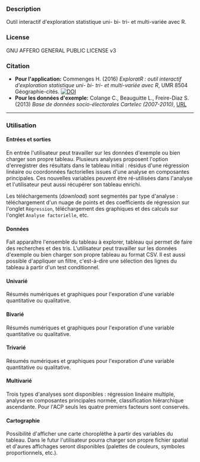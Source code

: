 
### Description
Outil interactif d'exploration statistique uni- bi- tri- et multi-variée avec R.

### License

GNU AFFERO GENERAL PUBLIC LICENSE v3

### Citation

- **Pour l'application:** Commenges H. (2016) *ExploratR : outil interactif d'exploration statistique uni- bi- tri- et multi-variée avec R*, UMR 8504 Géographie-cités. [![DOI](https://zenodo.org/badge/53880634.svg)](https://zenodo.org/badge/latestdoi/53880634)
- **Pour les données d'exemple:** Colange C., Beauguitte L., Freire-Diaz S. (2013) *Base de données socio-électorales Cartelec (2007-2010)*, [URL](http://www.cartelec.net)

------
### Utilisation

#### Entrées et sorties

En entrée l'utilisateur peut travailler sur les données d'exemple ou bien charger son propre tableau. Plusieurs analyses proposent l'option d'enregistrer des résultats dans le tableau initial : résidus d'une régression linéaire ou coordonnées factorielles issues d'une analyse en composantes principales. Ces nouvelles variables peuvent être ré-utilisées dans l'analyse et l'utilisateur peut aussi récupérer son tableau enrichi.

Les téléchargements (*download*) sont segmentés par type d'analyse : téléchargement d'un nuage de points et des coefficients de régression sur l'onglet `Régression`, téléchargement des graphiques et des calculs sur l'onglet `Analyse factorielle`, etc.

#### Données

Fait apparaître l'ensemble du tableau à explorer, tableau qui permet de faire des recherches et des tris. L'utilisateur peut travailler sur les données d'exemple ou bien charger son propre tableau au format CSV. Il est aussi possible d'appliquer un filtre, c'est-à-dire une sélection des lignes du tableau à partir d'un test conditionnel.

#### Univarié

Résumés numériques et graphiques pour l'exporation d'une variable quantitative ou qualitative.

#### Bivarié

Résumés numériques et graphiques pour l'exporation d'une variable quantitative ou qualitative.

#### Trivarié

Résumés numériques et graphiques pour l'exporation d'une variable quantitative ou qualitative.

#### Multivarié

Trois types d'analyses sont disponibles : régression linéaire multiple, analyse en composantes principales normée, classification hiérarchique ascendante. Pour l'ACP seuls les quatre premiers facteurs sont conservés.

#### Cartographie

Possibilité d'afficher une carte choroplèthe à partir des variables du tableau. Dans le futur l'utilisateur pourra charger son propre fichier spatial et d'aures affichages seront disponibles (palettes de couleurs, symboles proportionnels, etc.).
